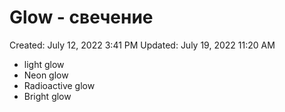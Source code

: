 # Glow - свечение

Created: July 12, 2022 3:41 PM
Updated: July 19, 2022 11:20 AM

- light glow
- Neon glow
- Radioactive glow
- Bright glow